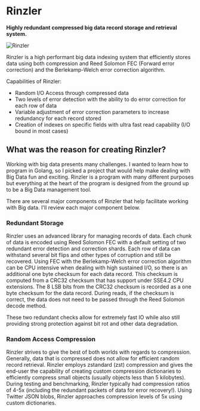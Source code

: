
# Rinzler

**Highly redundant compressed big data record storage and retrieval system.**

![Rinzler](https://www.khwiki.com/images/thumb/2/20/Rinzler_KH3D.png/350px-Rinzler_KH3D.png)


Rinzler is a high performant big data indexing system that efficiently stores data using both compression and Reed Solomon FEC (Forward error correction) and the Berlekamp-Welch error correction algorithm.

Capabilities of Rinzler:

- Random I/O Access through compressed data
- Two levels of error detection with the ability to do error correction for each row of data
- Variable adjustment of error correction parameters to increase redundancy for each record stored
- Creation of indexes on specific fields with ultra fast read capability (I/O bound in most cases)

## What was the reason for creating Rinzler?

Working with big data presents many challenges. I wanted to learn how to program in Golang, so I picked a project that would help make dealing with Big Data fun and exciting. Rinzler is a program with many different purposes but everything at the heart of the program is designed from the ground up to be a Big Data management tool.

There are several major components of Rinzler that help facilitate working with Big data. I'll review each major component below.

### Redundant Storage

Rinzler uses an advanced library for managing records of data. Each chunk of data is encoded using Reed Solomon FEC with a default setting of two redundant error detection and correction shards. Each row of data can withstand several bit flips and other types of corruption and still be recovered. Using FEC with the Berlekamp-Welch error correction algorithm can be CPU intensive when dealing with high sustained I/O, so there is an additional one byte checksum for each data record. This checksum is computed from a CRC32 checksum that has support under SSE4.2 CPU extensions. The 8 LSB bits from the CRC32 checksum is recorded as a one byte checksum for the data record. During reads, if the checksum is correct, the data does not need to be passed through the Reed Solomon decode method. 

These two redundant checks allow for extremely fast IO while also still providing strong protection against bit rot and other data degradation.

### Random Access Compression

Rinzler strives to give the best of both worlds with regards to compression. Generally, data that is compressed does not allow for efficient random record retrieval. Rinzler employs zstandard (zst) compression and gives the end-user the capability of creating custom compression dictionaries to efficiently compress small objects (usually objects less than 5 kilobytes). During testing and benchmarking, Rinzler typically had compression ratios of 4-5x (including the redundant packets of data for error recovery!). Using Twitter JSON blobs, Rinzler approaches compression levels of 5x using custom dictionaries.
